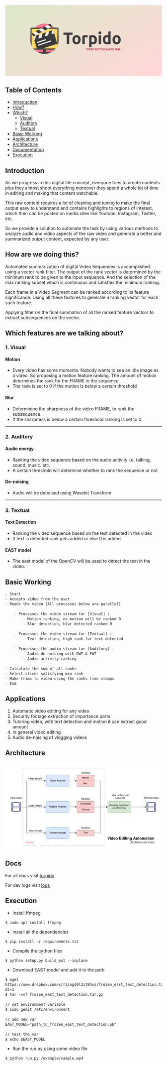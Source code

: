 ![logo](https://github.com/AP-Atul/Torpido/blob/master/img/torpido.png)


## Table of Contents
* [Introduction](https://github.com/AP-Atul/Torpido#introduction)
* [How?](https://github.com/AP-Atul/Torpido#how-are-we-doing-this)
* [Which?](https://github.com/AP-Atul/Torpido#which-features-are-we-talking-about)
   * [Visual](https://github.com/AP-Atul/Torpido#1-visual)
   * [Auditory](https://github.com/AP-Atul/Torpido#2-auditory)
   * [Textual](https://github.com/AP-Atul/Torpido#3-textual)
* [Basic Working](https://github.com/AP-Atul/Torpido#basic-working)
* [Applications](https://github.com/AP-Atul/Torpido#applications)
* [Architecture](https://github.com/AP-Atul/Torpido#architecture)
* [Documentation](https://github.com/AP-Atul/Torpido#docs)
* [Execution](https://github.com/AP-Atul/Torpido#execution)

## Introduction
As we progress in this digital life concept, everyone tries to create contents plus they almost shoot
everything moreover they spend a whole lot of time in editing and making that content watchable.

This raw content requires a lot of cleaning and tuning to make the final output easy to understand and
contains highlights to regions of interest, which then can be posted on media sites like Youtube,
Instagram, Twitter, etc.

So we provide a solution to automate the task by using various methods to analyze audio and video
aspects of the raw video and generate a better and summarized output content, expected by any user.


## How are we doing this?
Automated summarization of digital Video Sequences is accomplished using a vector rank filter. The
output of the rank vector is determined by the minimum rank to be given to the input sequence. And the
selection of the max ranking subset which is continuous and satisfies the minimum ranking.

Each frame in a Video Segment can be ranked according to its feature significance. Using all these
features to generate a ranking vector for each such feature.

Applying filter on the final summation of all the ranked feature vectors to extract subsequences on the
vector.


## Which features are we talking about?
### 1. Visual 
#### Motion 
* Every video has some moments. Nobody wants to see an idle image as a video. So proposing
a motion feature ranking. The amount of motion determines the rank for the FRAME in the
sequence.
* The rank is set to 0 if the motion is below a certain threshold

#### Blur
* Determining the sharpness of the video FRAME, to rank the subsequence.
* If the sharpness is below a certain threshold ranking is set to 0.
----------------------
### 2. Auditory 
#### Audio energy
* Ranking the video sequence based on the audio activity i.e. talking, sound, music. etc.
* A certain threshold will determine whether to rank the sequence or not

#### De-noising
* Audio will be denoised using Wavelet Transform
----------------------
### 3. Textual
#### Text Detection
* Ranking the video sequence based on the text detected in the video
* If text is detected rank gets added or else 0 is added

#### EAST model
* The east model of the OpenCV will be used to detect the text in the video.


## Basic Working

```
- Start
- Accepts video from the user
- Reads the video [All processes below are parallel]

    - Processes the video stream for [Visual] :
        - Motion ranking, no motion will be ranked 0
        - Blur detection, blur detected ranked 0

    - Processes the video stream for [Textual] :
        - Text detection, high rank for text detected

    - Processes the audio stream for [Auditory] :
        - Audio de-noising with DWT & FWT
        - Audio activity ranking

- Calculate the sum of all ranks
- Select slices satisfying min rank
- Make trims to video using the ranks time stamps
- End
```


## Applications

1. Automatic video editing for any video
2. Security footage extraction of importance parts
3. Tutoring video, with text detection and motion it can extract good amount
4. In general video editing
5. Audio de-noising of vlogging videos


## Architecture
![arch](https://github.com/AP-Atul/Torpido/blob/master/img/arch.png)


## Docs

For all docs visit [torpido](https://ap-atul.github.io/torpido/)

For dev logs visit [logs](https://github.com/AP-Atul/Torpido/tree/master/logs)

## Execution
* Install ffmpeg
```
$ sudo apt install ffmpeg
```

* Install all the dependencies
```
$ pip install -r requirements.txt
```

* Compile the cython files
```
$ python setup.py build_ext --inplace
```

* Download EAST model and add it to the path
```
$ wget  https://www.dropbox.com/s/r2ingd0l3zt8hxs/frozen_east_text_detection.tar.gz?dl=1
$ tar -xvf frozen_east_text_detection.tar.gz

// set environment variable
$ sudo gedit /etc/environment

// add new var
EAST_MODEL="path_to_frozen_east_text_detection.pb"

// test the var
$ echo $EAST_MODEL
```

* Run the run.py using some video file
```
$ python run.py /example/sample.mp4
```


